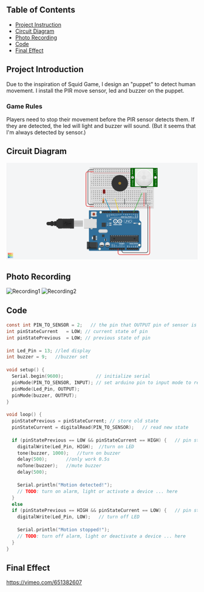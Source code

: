 ## Table of Contents
* [Project Instruction](#project-introduction)
* [Circuit Diagram](#circuit-diagram)
* [Photo Recording](#photo-recording)
* [Code](#code)
* [Final Effect](#final-effect)

## Project Introduction
Due to the inspiration of Squid Game, I design an "puppet" to detect human movement. I install the PIR move sensor, led and buzzer on the puppet.
### Game Rules
Players need to stop their movement before the PIR sensor detects them. If they are detected, the led will light and buzzer will sound. (But it seems that I'm always detected by sensor.)

## Circuit Diagram
![Tinkercad](https://github.com/msc-creative-computing/p-comp-week-1-labs-HarryWuuuuu/blob/69bc29c0c00ad343c35397aadeaa887dd16e48a6/Week%202/Lab%204/Tinkercad.png
)

## Photo Recording
![Recording1](https://github.com/msc-creative-computing/p-comp-week-1-labs-HarryWuuuuu/blob/6e0189ddcfa36e4528839e55c2adf8524dd55708/Week%202/Lab%204/Recording1.png
)
![Recording2](https://github.com/msc-creative-computing/p-comp-week-1-labs-HarryWuuuuu/blob/6e0189ddcfa36e4528839e55c2adf8524dd55708/Week%202/Lab%204/Recording2.png
)

## Code
```c
const int PIN_TO_SENSOR = 2;   // the pin that OUTPUT pin of sensor is connected to
int pinStateCurrent   = LOW; // current state of pin
int pinStatePrevious  = LOW; // previous state of pin

int Led_Pin = 13; //led display
int buzzer = 9;   //buzzer set

void setup() {
  Serial.begin(9600);            // initialize serial
  pinMode(PIN_TO_SENSOR, INPUT); // set arduino pin to input mode to read value from OUTPUT pin of sensor
  pinMode(Led_Pin, OUTPUT);
  pinMode(buzzer, OUTPUT);
}

void loop() {
  pinStatePrevious = pinStateCurrent; // store old state
  pinStateCurrent = digitalRead(PIN_TO_SENSOR);   // read new state
  
  if (pinStatePrevious == LOW && pinStateCurrent == HIGH) {   // pin state change: LOW -> HIGH
    digitalWrite(Led_Pin, HIGH);  //turn on LED
    tone(buzzer, 1000);   //turn on buzzer
    delay(500);       //only work 0.5s
    noTone(buzzer);   //mute buzzer
    delay(500);
    
    Serial.println("Motion detected!");
    // TODO: turn on alarm, light or activate a device ... here
  }
  else
  if (pinStatePrevious == HIGH && pinStateCurrent == LOW) {   // pin state change: HIGH -> LOW
    digitalWrite(Led_Pin, LOW);   // turn off LED
    
    Serial.println("Motion stopped!");
    // TODO: turn off alarm, light or deactivate a device ... here
  }
}
```

## Final Effect
https://vimeo.com/651382607
